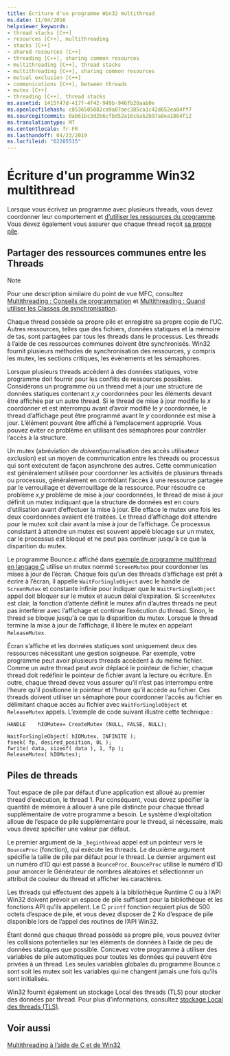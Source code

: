 ```yaml
---
title: Écriture d'un programme Win32 multithread
ms.date: 11/04/2016
helpviewer_keywords:
- thread stacks [C++]
- resources [C++], multithreading
- stacks [C++]
- shared resources [C++]
- threading [C++], sharing common resources
- multithreading [C++], thread stacks
- multithreading [C++], sharing common resources
- mutual exclusion [C++]
- communications [C++], between threads
- mutex [C++]
- threading [C++], thread stacks
ms.assetid: 1415f47d-417f-4f42-949b-946fb28aab0e
ms.openlocfilehash: c8536505882ca9a87aec385ca1c42d652ea84ff7
ms.sourcegitcommit: 0ab61bc3d2b6cfbd52a16c6ab2b97a8ea1864f12
ms.translationtype: MT
ms.contentlocale: fr-FR
ms.lasthandoff: 04/23/2019
ms.locfileid: "62205515"
---
```

# <a name="writing-a-multithreaded-win32-program"></a>Écriture d'un programme Win32 multithread

Lorsque vous écrivez un programme avec plusieurs threads, vous devez coordonner leur comportement et [d’utiliser les ressources du programme](#_core_sharing_common_resources_between_threads). Vous devez également vous assurer que chaque thread reçoit [sa propre pile](#_core_thread_stacks).

##  <a name="_core_sharing_common_resources_between_threads"></a> Partager des ressources communes entre les Threads

> [!NOTE]
>  Pour une description similaire du point de vue MFC, consultez [Multithreading : Conseils de programmation](multithreading-programming-tips.md) et [Multithreading : Quand utiliser les Classes de synchronisation](multithreading-when-to-use-the-synchronization-classes.md).

Chaque thread possède sa propre pile et enregistre sa propre copie de l’UC. Autres ressources, telles que des fichiers, données statiques et la mémoire de tas, sont partagées par tous les threads dans le processus. Les threads à l’aide de ces ressources communes doivent être synchronisés. Win32 fournit plusieurs méthodes de synchronisation des ressources, y compris les mutex, les sections critiques, les événements et les sémaphores.

Lorsque plusieurs threads accèdent à des données statiques, votre programme doit fournir pour les conflits de ressources possibles. Considérons un programme où un thread met à jour une structure de données statiques contenant *x*,*y* coordonnées pour les éléments devant être affichée par un autre thread. Si le thread de mise à jour modifie le *x* coordonner et est interrompu avant d’avoir modifié le *y* coordonnée, le thread d’affichage peut être programmé avant le *y* coordonnée est mise à jour. L’élément pouvant être affiché à l’emplacement approprié. Vous pouvez éviter ce problème en utilisant des sémaphores pour contrôler l’accès à la structure.

Un mutex (abréviation de *doivent*journalisation des accès utilisateur *ex*clusion) est un moyen de communication entre les threads ou processus qui sont exécutent de façon asynchrone des autres. Cette communication est généralement utilisée pour coordonner les activités de plusieurs threads ou processus, généralement en contrôlant l’accès à une ressource partagée par le verrouillage et déverrouillage de la ressource. Pour résoudre ce problème *x*,*y* problème de mise à jour coordonnées, le thread de mise à jour définit un mutex indiquant que la structure de données est en cours d’utilisation avant d’effectuer la mise à jour. Elle efface le mutex une fois les deux coordonnées avaient été traitées. Le thread d’affichage doit attendre pour le mutex soit clair avant la mise à jour de l’affichage. Ce processus consistant à attendre un mutex est souvent appelé blocage sur un mutex, car le processus est bloqué et ne peut pas continuer jusqu'à ce que la disparition du mutex.

Le programme Bounce.c affiché dans [exemple de programme multithread en langage C](sample-multithread-c-program.md) utilise un mutex nommé `ScreenMutex` pour coordonner les mises à jour de l’écran. Chaque fois qu’un des threads d’affichage est prêt à écrire à l’écran, il appelle `WaitForSingleObject` avec le handle de `ScreenMutex` et constante infinie pour indiquer que le `WaitForSingleObject` appel doit bloquer sur le mutex et aucun délai d’expiration. Si `ScreenMutex` est clair, la fonction d’attente définit le mutex afin d’autres threads ne peut pas interférer avec l’affichage et continue l’exécution du thread. Sinon, le thread se bloque jusqu'à ce que la disparition du mutex. Lorsque le thread termine la mise à jour de l’affichage, il libère le mutex en appelant `ReleaseMutex`.

Écran s’affiche et les données statiques sont uniquement deux des ressources nécessitant une gestion soigneuse. Par exemple, votre programme peut avoir plusieurs threads accèdent à du même fichier. Comme un autre thread peut avoir déplacé le pointeur de fichier, chaque thread doit redéfinir le pointeur de fichier avant la lecture ou écriture. En outre, chaque thread devez vous assurer qu’il n’est pas interrompu entre l’heure qu'il positionne le pointeur et l’heure qu'il accède au fichier. Ces threads doivent utiliser un sémaphore pour coordonner l’accès au fichier en délimitant chaque accès au fichier avec `WaitForSingleObject` et `ReleaseMutex` appels. L’exemple de code suivant illustre cette technique :

```
HANDLE    hIOMutex= CreateMutex (NULL, FALSE, NULL);

WaitForSingleObject( hIOMutex, INFINITE );
fseek( fp, desired_position, 0L );
fwrite( data, sizeof( data ), 1, fp );
ReleaseMutex( hIOMutex);
```

##  <a name="_core_thread_stacks"></a> Piles de threads

Tout espace de pile par défaut d’une application est alloué au premier thread d’exécution, le thread 1. Par conséquent, vous devez spécifier la quantité de mémoire à allouer à une pile distincte pour chaque thread supplémentaire de votre programme a besoin. Le système d’exploitation alloue de l’espace de pile supplémentaire pour le thread, si nécessaire, mais vous devez spécifier une valeur par défaut.

Le premier argument de la `_beginthread` appel est un pointeur vers le `BounceProc` (fonction), qui exécute les threads. Le deuxième argument spécifie la taille de pile par défaut pour le thread. Le dernier argument est un numéro d’ID qui est passé à `BounceProc`. `BounceProc` utilise le numéro d’ID pour amorcer le Générateur de nombres aléatoires et sélectionner un attribut de couleur du thread et afficher les caractères.

Les threads qui effectuent des appels à la bibliothèque Runtime C ou à l’API Win32 doivent prévoir un espace de pile suffisant pour la bibliothèque et les fonctions API qu’ils appellent. Le C `printf` fonction requiert plus de 500 octets d’espace de pile, et vous devez disposer de 2 Ko d’espace de pile disponible lors de l’appel des routines de l’API Win32.

Étant donné que chaque thread possède sa propre pile, vous pouvez éviter les collisions potentielles sur les éléments de données à l’aide de peu de données statiques que possible. Concevez votre programme à utiliser des variables de pile automatiques pour toutes les données qui peuvent être privées à un thread. Les seules variables globales du programme Bounce.c sont soit les mutex soit les variables qui ne changent jamais une fois qu’ils sont initialisés.

Win32 fournit également un stockage Local des threads (TLS) pour stocker des données par thread. Pour plus d’informations, consultez [stockage Local des threads (TLS)](thread-local-storage-tls.md).

## <a name="see-also"></a>Voir aussi

[Multithreading à l’aide de C et de Win32](multithreading-with-c-and-win32.md)
